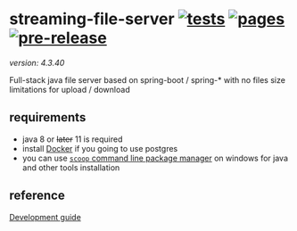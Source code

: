 # streaming-file-server <!-- [![build](https://travis-ci.org/daggerok/streaming-file-server.svg?branch=master)](https://travis-ci.org/daggerok/streaming-file-server) --> [![tests](https://github.com/daggerok/streaming-file-server/actions/workflows/tests.yml/badge.svg)](https://github.com/daggerok/streaming-file-server/actions/workflows/tests.yml) [![pages](https://github.com/daggerok/streaming-file-server/actions/workflows/pages.yml/badge.svg)](https://github.com/daggerok/streaming-file-server/actions/workflows/pages.yml) [![pre-release](https://github.com/daggerok/streaming-file-server/actions/workflows/pre-release.yml/badge.svg)](https://github.com/daggerok/streaming-file-server/actions/workflows/pre-release.yml)
_version: 4.3.40_

Full-stack java file server based on spring-boot / spring-* with no files size limitations for upload / download

## requirements

- java 8 or ~~later~~ 11 is required
- install [Docker](https://docs.docker.com/install/) if you going to use postgres
- you can use [`scoop` command line package manager](https://scoop.sh) on windows for java and other tools installation

## reference
<!--
- [Reference documentation](http://daggerok.github.io/streaming-file-server)
- [Installation guide](./INSTALL.md)
- [Features](./FEATURES.md)
- [TODO](./TODO.md)
-->
[Development guide](./DEVELOPMENT.md)
